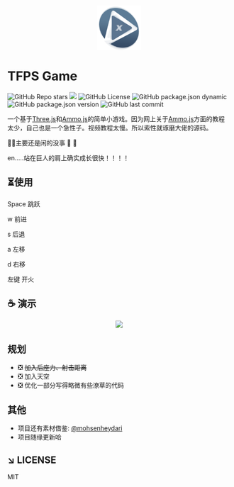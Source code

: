 <p align="center">
    <img src="./public/logo.png" width="100" height="100" alt="logo">
</p>

# TFPS Game

<p align="center">

![GitHub Repo stars](https://img.shields.io/github/stars/wildTechnician/pavilion)
![](https://img.shields.io/badge/auth-xiaoju-red)
![GitHub License](https://img.shields.io/github/license/wildTechnician/pavilion)
![GitHub package.json dynamic](https://img.shields.io/github/package-json/keywords/wildTechnician/pavilion)
![GitHub package.json version](https://img.shields.io/github/package-json/v/wildTechnician/pavilion)
![GitHub last commit](https://img.shields.io/github/last-commit/wildTechnician/pavilion)

</p>

一个基于[Three.js](https://threejs.org/)和[Ammo.js](https://github.com/kripken/ammo.js/)的简单小游戏。因为网上关于[Ammo.js](https://github.com/kripken/ammo.js/)方面的教程太少，自己也是一个急性子。视频教程太慢。所以索性就琢磨大佬的源码。

&#x1F648;&#x1F648;主要还是闲的没事 &#x1F648; &#x1F648;

en.....站在巨人的肩上确实成长很快！！！！

## &#x23F3;使用

Space 跳跃

w 前进

s 后退

a 左移

d 右移

左键 开火

## &#x2615; 演示

<p align="center">
    <img src="./public/demo.gif" >
</p>

## 规划

- &#x274E; ~~加入后座力、射击距离~~
- &#x274E; 加入天空
- &#x274E; 优化一部分写得略微有些潦草的代码

## 其他

- 项目还有素材借鉴: [@mohsenheydari](https://github.com/mohsenheydari/three-fps)
- 项目随缘更新哈

## &#x2198; LICENSE

MIT
